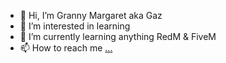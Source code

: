 - 👋 Hi, I’m Granny Margaret aka Gaz
- 👀 I’m interested in learning
- 🌱 I’m currently learning anything RedM & FiveM
- 📫 How to reach me [...](https://discord.gg/6P6qmNwT)

<!---
GarethSteel1984/GarethSteel1984 is a ✨ special ✨ repository because its `README.md` (this file) appears on your GitHub profile.
You can click the Preview link to take a look at your changes.
--->
